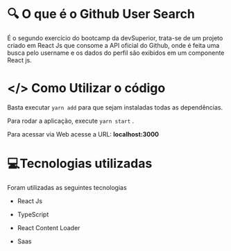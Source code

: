 # 🔍 O que é o Github User Search

É o segundo exercício do bootcamp da devSuperior, trata-se de um projeto criado em React Js que consome a API oficial do Github, onde é feita uma busca pelo username e os dados do perfil são exibidos em um componente React js.

# </> Como Utilizar o código

Basta executar `yarn add`  para que sejam instaladas todas as dependências.

Para rodar a aplicação, execute `yarn start` .

Para acessar via Web acesse a URL: **localhost:3000**

#  💻Tecnologias utilizadas

Foram utilizadas as seguintes tecnologias

- React Js

- TypeScript

- React Content Loader

- Saas

  
